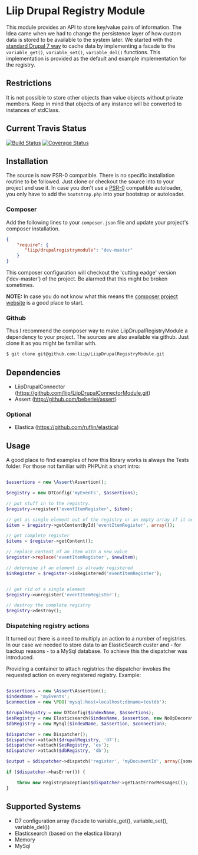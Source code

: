 # Liip Drupal Registry Module
This module provides an API to store key/value pairs of information.
The Idea came when we had to change the persistence layer of how custom data is stored to be available to the system later.
We started with the [standard Drupal 7 way](http://api.drupal.org/api/drupal/includes!bootstrap.inc/function/variable_set/7) to cache data by implementing a facade to the `variable_get()`, `variable_set()`, `variable_del()` functions. This implementation is
provided as the default and example implementation for the registry.


## Restrictions
It is not possible to store other objects than value objects without private members. Keep in mind that objects of any instance will be converted to instances of stdClass.


## Current Travis Status

[![Build Status](https://travis-ci.org/liip/LiipDrupalRegistryModule.png?branch=master)](https://travis-ci.org/liip/LiipDrupalRegistryModule)
[![Coverage Status](https://coveralls.io/repos/liip/LiipDrupalRegistryModule/badge.png)](https://coveralls.io/r/liip/LiipDrupalRegistryModule)

## Installation
The source is now PSR-0 compatible. There is no specific installation routine to be followed. Just clone or checkout the source into to your project
and use it.
In case you don't use a [PSR-0](https://github.com/php-fig/fig-standards/blob/master/accepted/PSR-0.md) compatible autoloader, you only have to add the `bootstrap.php` into your bootstrap or
autoloader.

### Composer
Add the following lines to your `composer.json` file and update your project's composer installation.

```json
{
    "require": {
       "liip/drupalregistrymodule": "dev-master"
    }
}
```

This composer configuration will checkout the 'cutting eadge' version ('dev-master') of the project. Be alarmed that this might be broken sometimes.


**NOTE:**
In case you do not know what this means the [composer project website](http://getcomposer.org) is a good place to start.


### Github
Thus I recommend the composer way to make LiipDrupalRegistryModule a dependency to your project.
The sources are also available via github. Just clone it as you might be familiar with.

```bash
$ git clone git@github.com:liip/LiipDrupalRegistryModule.git
```

## Dependencies

- LiipDrupalConnector (https://github.com/liip/LiipDrupalConnectorModule.git)
- Assert (http://github.com/beberlei/assert)

### Optional

- Elastica (https://github.com/ruflin/elastica)

## Usage
A good place to find examples of how this library works is always the Tests folder.
For those not familiar with PHPUnit a short intro:

```php

$assertions = new \Assert\Assertion();

$registry = new D7Config('myEvents', $assertions);

// put stuff in to the registry.
$registry->register('eventItemRegister', $item);

// get as single element out of the registry or an empty array if it oes not exist.
$item = $registry->getContentById('eventItemRegister', array());

// get complete register
$items = $register->getContent();

// replace content of an item with a new value
$register->replace('eventItemRegister', $newItem);

// determine if an element is already registered
$inRegister = $register->isRegistered('eventItemRegister');


// get rid of a single element
$registry->unregister('eventItemRegister');

// destroy the complete registry
$registry->destroy();

```

### Dispatching registry actions
It turned out there is a need to multiply an action to a number of registries.
In our case we needed to store data to an ElasticSearch custer and - for backup reasons - to a MySql database.
To achieve this the dispatcher was introduced.

Providing a container to attach registries the dispatcher invokes the requested action on every registered registry.
Example:

```php

$assertions = new \Assert\Assertion();
$indexName = 'myEvents';
$connection = new \PDO('mysql:host=localhost;dbname=testdb');

$drupalRegistry = new D7Config($indexName, $assertions);
$esRegistry = new Elasticsearch($indexName, $assertion, new NoOpDecorator());
$dbRegistry = new MySql($indexName, $assertion, $connection);

$dispatcher = new Dispatcher();
$dispatcher->attach($drupalRegistry, 'd7');
$dispatcher->attach($esRegistry, 'es');
$dispatcher->attach($dbRegistry, 'db');

$output = $dispatcher->dispatch('register', 'myDocumentId', array({some content}));

if ($dispatcher->hasError()) {

    throw new RegistryException($dispatcher->getLastErrorMessages());
}


```

## Supported Systems
- D7 configuration array (facade to variable_get(), variable_set(), variable_del())
- Elasticsearch (based on the elastica library)
- Memory
- MySql
